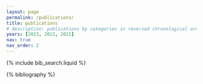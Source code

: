 ```yaml
---
layout: page
permalink: /publications/
title: publications
# description: publications by categories in reversed chronological order. generated by jekyll-scholar.
years: [2023, 2022, 2021]
nav: true
nav_order: 2
---
```


<!-- _pages/publications.md -->

<!-- Bibsearch Feature -->

{% include bib_search.liquid %}

<div class="publications">

{% bibliography %}

</div>
